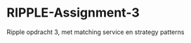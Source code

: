 RIPPLE-Assignment-3
===================

Ripple opdracht 3, met matching service en strategy patterns